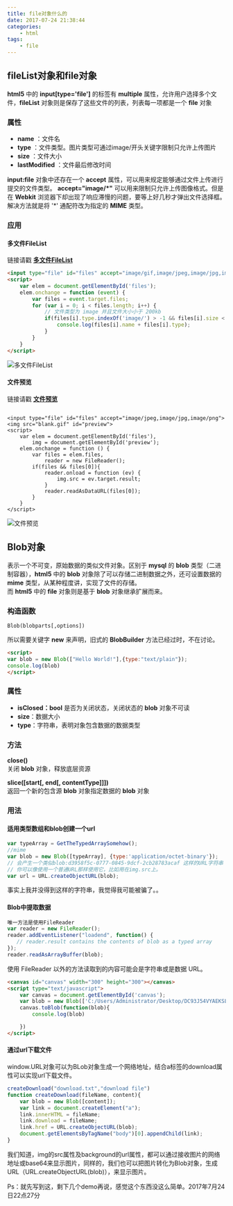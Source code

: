 ```yaml
---
title: file对象什么的
date: 2017-07-24 21:38:44
categories:
    - html
tags:
    - file
---
```

## fileList对象和file对象

**html5** 中的 **input[type='file']** 的标签有 **multiple** 属性，允许用户选择多个文件，**fileList** 对象则是保存了这些文件的列表，列表每一项都是一个 **file** 对象  
### 属性
* **name** ：文件名
* **type** ：文件类型。图片类型可通过image/开头关键字限制只允许上传图片
* **size** ：文件大小</li>
* **lastModified** ：文件最后修改时间

**input:file** 对象中还存在一个 **accept** 属性，可以用来规定能够通过文件上传进行提交的文件类型。
 **accept="image/*"** 可以用来限制只允许上传图像格式。但是在 **Webkit** 浏览器下却出现了响应滞慢的问题，要等上好几秒才弹出文件选择框。
解决方法就是将 '*' 通配符改为指定的 **MIME** 类型。
### 应用

#### 多文件FileList
链接请戳  **[多文件FileList](http://oh1bdpr59.bkt.clouddn.com/file/file1.html)**

```html
<input type="file" id="files" accept="image/gif,image/jpeg,image/jpg,image/png" multiple>
<script>
    var elem = document.getElementById('files');
    elem.onchange = function (event) {
        var files = event.target.files;
        for (var i = 0; i < files.length; i++) {
            // 文件类型为 image 并且文件大小小于 200kb
            if(files[i].type.indexOf('image/') > -1 && files[i].size < 204800){
                console.log(files[i].name + files[i].type);
            }
        }
    }
</script>
```
![多文件FileList](http://oh1bdpr59.bkt.clouddn.com/file/file1.png)

#### 文件预览
链接请戳 **[文件预览](http://oh1bdpr59.bkt.clouddn.com/file/file2.html)**
```

<input type="file" id="files" accept="image/jpeg,image/jpg,image/png">
<img src="blank.gif" id="preview">
<script>
    var elem = document.getElementById('files'),
        img = document.getElementById('preview');
    elem.onchange = function () {
        var files = elem.files,
            reader = new FileReader();
        if(files && files[0]){
            reader.onload = function (ev) {
                img.src = ev.target.result;
            }
            reader.readAsDataURL(files[0]);
        }
    }
</script>

```

![文件预览](http://oh1bdpr59.bkt.clouddn.com/file/file2.png)

## Blob对象

表示一个不可变，原始数据的类似文件对象。区别于 **mysql** 的 **blob** 类型（二进制容器），**html5** 中的 **blob** 对象除了可以存储二进制数据之外，还可设置数据的 **mime** 类型，从某种程度讲，实现了文件的存储。  
而 **html5** 中的 **file** 对象则是基于 **blob** 对象继承扩展而来。
### 构造函数
```
Blob(blobparts[,options])
```
所以需要关键字 **new** 来声明，旧式的 **BlobBuilder** 方法已经过时，不在讨论。
```html
<script>
var blob = new Blob(["Hello World!"],{type:"text/plain"});
console.log(blob)
</script>
```
### 属性
* **isClosed：bool** 是否为关闭状态，关闭状态的 **blob** 对象不可读
* **size**：数据大小
* **type**：字符串，表明对象包含数据的数据类型

### 方法
**close()**  
关闭 **blob** 对象，释放底层资源

**slice([start[, end[, contentType]]])**  
返回一个新的包含源 **blob** 对象指定数据的 **blob** 对象

### 用法

#### 适用类型数组和blob创建一个url
```javascript
var typeArray = GetTheTypedArraySomehow();
//mime
var blob = new Blob([typeArray], {type:'application/octet-binary'});
// 会产生一个类似blob:d3958f5c-0777-0845-9dcf-2cb28783acaf 这样的URL字符串
// 你可以像使用一个普通URL那样使用它，比如用在img.src上。
var url = URL.createObjectURL(blob);
```
事实上我并没得到这样的字符串，我觉得我可能被骗了。。
#### Blob中提取数据
```javascript
唯一方法是使用FileReader
var reader = new FileReader();
reader.addEventListener("loadend", function() {
   // reader.result contains the contents of blob as a typed array
});
reader.readAsArrayBuffer(blob);
```
使用 FileReader 以外的方法读取到的内容可能会是字符串或是数据 URL。
```html
<canvas id="canvas" width="300" height="300"></canvas>
<script type="text/javascript">
    var canvas = document.getElementById('canvas');
    var blob = new Blob(['C:/Users/Administrator/Desktop/DC93J54VYAEKSLs.jpg'], {type:'image/png'})
    canvas.toBlob(function(blob){
        console.log(blob)

    })
</script>
```

#### 通过url下载文件
window.URL对象可以为BLob对象生成一个网络地址，结合a标签的download属性可以实现url下载文件。
```javascript
createDownload("download.txt","download file")
function createDownload(fileName, content){
    var blob = new Blob([content]);
    var link = document.createElement("a");
    link.innerHTML = fileName;
    link.download = fileName;
    link.href = URL.createObjectURL(blob);
    document.getElementsByTagName("body")[0].appendChild(link);
}
```
我们知道，img的src属性及background的url属性，都可以通过接收图片的网络地址或base64来显示图片，同样的，我们也可以把图片转化为Blob对象，生成URL（URL.createObjectURL(blob)），来显示图片。

Ps：就先写到这，剩下几个demo再说，感觉这个东西没这么简单。2017年7月24日22点27分
